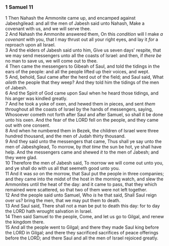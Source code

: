 ### 1 Samuel 11

1 Then Nahash the Ammonite came up, and encamped against Jabeshgilead: and all the men of Jabesh said unto Nahash, Make a covenant with us, and we will serve thee.  
2 And Nahash the Ammonite answered them, On this *condition* will I make *a covenant* with you, that I may thrust out all your right eyes, and lay it *for* a reproach upon all Israel.  
3 And the elders of Jabesh said unto him, Give us seven days' respite, that we may send messengers unto all the coasts of Israel: and then, if *there be* no man to save us, we will come out to thee.  
4 Then came the messengers to Gibeah of Saul, and told the tidings in the ears of the people: and all the people lifted up their voices, and wept.  
5 And, behold, Saul came after the herd out of the field; and Saul said, What *aileth* the people that they weep? And they told him the tidings of the men of Jabesh.  
6 And the Spirit of God came upon Saul when he heard those tidings, and his anger was kindled greatly.  
7 And he took a yoke of oxen, and hewed them in pieces, and sent *them* throughout all the coasts of Israel by the hands of messengers, saying, Whosoever cometh not forth after Saul and after Samuel, so shall it be done unto his oxen. And the fear of the LORD fell on the people, and they came out with one consent.  
8 And when he numbered them in Bezek, the children of Israel were three hundred thousand, and the men of Judah thirty thousand.  
9 And they said unto the messengers that came, Thus shall ye say unto the men of Jabeshgilead, To morrow, by *that time* the sun be hot, ye shall have help. And the messengers came and shewed *it* to the men of Jabesh; and they were glad.  
10 Therefore the men of Jabesh said, To morrow we will come out unto you, and ye shall do with us all that seemeth good unto you.  
11 And it was *so* on the morrow, that Saul put the people in three companies; and they came into the midst of the host in the morning watch, and slew the Ammonites until the heat of the day: and it came to pass, that they which remained were scattered, so that two of them were not left together.  
12 And the people said unto Samuel, Who *is* he that said, Shall Saul reign over us? bring the men, that we may put them to death.  
13 And Saul said, There shall not a man be put to death this day: for to day the LORD hath wrought salvation in Israel.  
14 Then said Samuel to the people, Come, and let us go to Gilgal, and renew the kingdom there.  
15 And all the people went to Gilgal; and there they made Saul king before the LORD in Gilgal; and there they sacrificed sacrifices of peace offerings before the LORD; and there Saul and all the men of Israel rejoiced greatly.  
